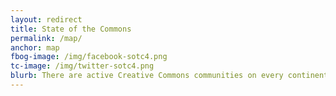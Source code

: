 ```yaml
---
layout: redirect
title: State of the Commons
permalink: /map/
anchor: map
fbog-image: /img/facebook-sotc4.png
tc-image: /img/twitter-sotc4.png
blurb: There are active Creative Commons communities on every continent on earth.
---
```


